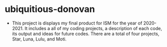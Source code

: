 # ubiquitious-donovan
 - This project is displays my final product for ISM for the year of 2020-2021. It includes a all of my coding projects, a description of each code, its output and ideas for future codes. There are a total of four projects, Star, Luna, Lulu, and Moti.
